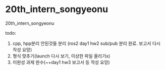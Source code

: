 # 20th_intern_songyeonu
20th_intern_songyeonu


todo: 
1. cpp, hpp분리 안된것들 분리 (ros2 day1 hw2 sub/pub 분리 완료. 보고서 다시 작성 요망)
2. 형식 맞추기(launch 다시 보기, 이상한 파일 올리기x)
3. 미완성 과제 완수(~+day1 hw3 보고서 등 작성 요망)

